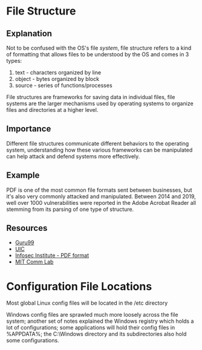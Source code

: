 # File Structure

## Explanation

Not to be confused with the OS's file *system*, file structure refers to a kind of formatting that allows files to be understood by the OS and comes in 3 types:

1. text - characters organized by line
2. object - bytes organized by block
3. source - series of functions/processes

File structures are frameworks for saving data in individual files, file systems are the larger mechanisms used by operating systems to organize files and directories at a higher level.

## Importance

Different file structures communicate different behaviors to the operating system, understanding how these various frameworks can be manipulated can help attack and defend systems more effectively.

## Example

PDF is one of the most common file formats sent between businesses, but it's also very commonly attacked and manipulated.  Between 2014 and 2019, well over 1000 vulnerabilities were reported in the Adobe Acrobat Reader all stemming from its parsing of one type of structure.

## Resources

- [Guru99](https://www.guru99.com/file-systems-operating-system.html)
- [UIC](https://www.cs.uic.edu/~jbell/CourseNotes/OperatingSystems/10_FileSystemInterface.html)
- [Infosec Institute - PDF format](https://resources.infosecinstitute.com/topic/pdf-file-format-basic-structure/)
- [MIT Comm Lab](https://mitcommlab.mit.edu/broad/commkit/file-structure/)

# Configuration File Locations

Most global Linux config files will be located in the /etc directory

Windows config files are sprawled much more loosely across the file system; another set of notes explained the Windows registry which holds a lot of configurations; some applications will hold their config files in %APPDATA%; the C:\Windows directory and its subdirectories also hold some configurations.  
